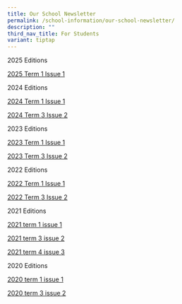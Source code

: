 ```yaml
---
title: Our School Newsletter
permalink: /school-information/our-school-newsletter/
description: ""
third_nav_title: For Students
variant: tiptap
---
```

<p>2025 Editions</p>
<p><a href="/files/Vibes_Newsletter_Vol__1_2025.pdf" rel="noopener nofollow" target="_blank">2025 Term 1 Issue 1</a>
</p>
<p>2024 Editions</p>
<p><a href="/files/Newsletter by Vibes/2024_Vibes_Vol_1.pdf" rel="noopener nofollow" target="_blank">2024 Term 1 Issue 1</a>
</p>
<p><a href="/files/Newsletter by Vibes/2024_Vibes_Vol_2.pdf" rel="noopener nofollow" target="_blank">2024 Term 3 Issue 2</a>
</p>
<p>2023 Editions</p>
<p><a href="/files/Newsletter by Vibes/Vibes_Newsletter_2023_Vol_1_compressed.pdf" rel="noopener nofollow" target="_blank">2023 Term 1 Issue 1</a>
</p>
<p><a href="/files/Newsletter by Vibes/Vibes_Newsletter_2023_Vol_2_compressed.pdf" rel="noopener nofollow" target="_blank">2023 Term 3 Issue 2</a>
</p>
<p>2022 Editions</p>
<p><a href="/files/Newsletter%20by%20Vibes/Vibes-2022-issue-1.pdf" rel="noopener noreferrer nofollow" target="_blank">2022 Term 1 Issue 1</a>
</p>
<p><a href="https://evergreensec.moe.edu.sg/wp-content/uploads/2022/08/Vibes-2022-Newsletter-2nd-Edition.pdf" rel="noopener noreferrer nofollow" target="_blank">2022 Term 3 Issue 2</a>
</p>
<p>2021 Editions</p>
<p><a href="/files/Newsletter%20by%20Vibes/2021-term-1-issue-1.pdf" rel="noopener noreferrer nofollow" target="_blank">2021 term 1 issue 1</a>
</p>
<p><a href="/files/Newsletter%20by%20Vibes/2021-Newsletter-2.pdf" rel="noopener noreferrer nofollow" target="_blank">2021 term 3 issue 2</a>
</p>
<p><a href="/files/Newsletter%20by%20Vibes/Oct-2021-mini-newsletter.pdf" rel="noopener noreferrer nofollow" target="_blank">2021 term 4 issue 3</a>
</p>
<p>2020 Editions</p>
<p><a href="/files/Newsletter%20by%20Vibes/2021-term-1-issue-1%20(1).pdf" rel="noopener noreferrer nofollow" target="_blank">2020 term 1 issue 1</a>
</p>
<p><a href="/files/Newsletter%20by%20Vibes/2020-term-3-issue-2-.pdf" rel="noopener noreferrer nofollow" target="_blank">2020 term 3 issue 2</a>
</p>